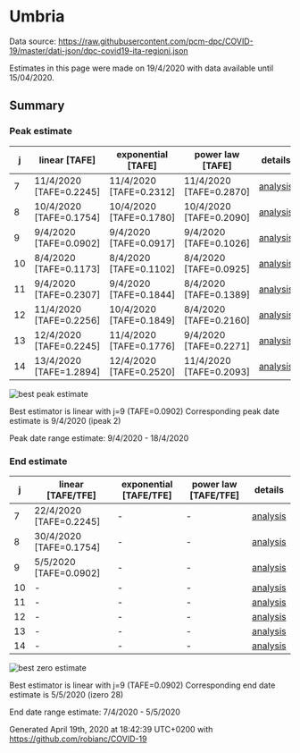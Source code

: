 # Umbria


Data source: https://raw.githubusercontent.com/pcm-dpc/COVID-19/master/dati-json/dpc-covid19-ita-regioni.json

Estimates in this page were made on 19/4/2020 with data available until 15/04/2020.


## Summary 

### Peak estimate 
|j|linear [TAFE]|exponential [TAFE]|power law [TAFE]|details|
|---|----|-----------|---------|-------|
|7|11/4/2020 [TAFE=0.2245]|11/4/2020 [TAFE=0.2312]|11/4/2020 [TAFE=0.2870]|[analysis](COVID-19_umbria_j7_2020-04-15.md)|
|8|10/4/2020 [TAFE=0.1754]|10/4/2020 [TAFE=0.1780]|10/4/2020 [TAFE=0.2090]|[analysis](COVID-19_umbria_j8_2020-04-15.md)|
|9|9/4/2020 [TAFE=0.0902]|9/4/2020 [TAFE=0.0917]|9/4/2020 [TAFE=0.1026]|[analysis](COVID-19_umbria_j9_2020-04-15.md)|
|10|8/4/2020 [TAFE=0.1173]|8/4/2020 [TAFE=0.1102]|8/4/2020 [TAFE=0.0925]|[analysis](COVID-19_umbria_j10_2020-04-15.md)|
|11|9/4/2020 [TAFE=0.2307]|9/4/2020 [TAFE=0.1844]|8/4/2020 [TAFE=0.1389]|[analysis](COVID-19_umbria_j11_2020-04-15.md)|
|12|11/4/2020 [TAFE=0.2256]|10/4/2020 [TAFE=0.1849]|8/4/2020 [TAFE=0.2160]|[analysis](COVID-19_umbria_j12_2020-04-15.md)|
|13|12/4/2020 [TAFE=0.2245]|11/4/2020 [TAFE=0.1776]|9/4/2020 [TAFE=0.2271]|[analysis](COVID-19_umbria_j13_2020-04-15.md)|
|14|13/4/2020 [TAFE=1.2894]|12/4/2020 [TAFE=0.2520]|11/4/2020 [TAFE=0.2093]|[analysis](COVID-19_umbria_j14_2020-04-15.md)|

![best peak estimate](COVID-19_umbria_j9_2020-04-15.png)

Best estimator is linear with j=9 (TAFE=0.0902)
Corresponding peak date estimate is 9/4/2020 (ipeak 2)


Peak date range estimate: 9/4/2020 - 18/4/2020

### End estimate 
|j|linear [TAFE/TFE]|exponential [TAFE/TFE]|power law [TAFE/TFE]|details|
|---|----|-----------|---------|-------|
|7|22/4/2020 [TAFE=0.2245]|-|-|[analysis](COVID-19_umbria_j7_2020-04-15.md)|
|8|30/4/2020 [TAFE=0.1754]|-|-|[analysis](COVID-19_umbria_j8_2020-04-15.md)|
|9|5/5/2020 [TAFE=0.0902]|-|-|[analysis](COVID-19_umbria_j9_2020-04-15.md)|
|10|-|-|-|[analysis](COVID-19_umbria_j10_2020-04-15.md)|
|11|-|-|-|[analysis](COVID-19_umbria_j11_2020-04-15.md)|
|12|-|-|-|[analysis](COVID-19_umbria_j12_2020-04-15.md)|
|13|-|-|-|[analysis](COVID-19_umbria_j13_2020-04-15.md)|
|14|-|-|-|[analysis](COVID-19_umbria_j14_2020-04-15.md)|

![best zero estimate](COVID-19_umbria_j9_2020-04-15.png)

Best estimator is linear with j=9 (TAFE=0.0902)
Corresponding end date estimate is 5/5/2020 (izero 28)


End date range estimate: 7/4/2020 - 5/5/2020

Generated April 19th, 2020 at 18:42:39 UTC+0200 with https://github.com/robianc/COVID-19
